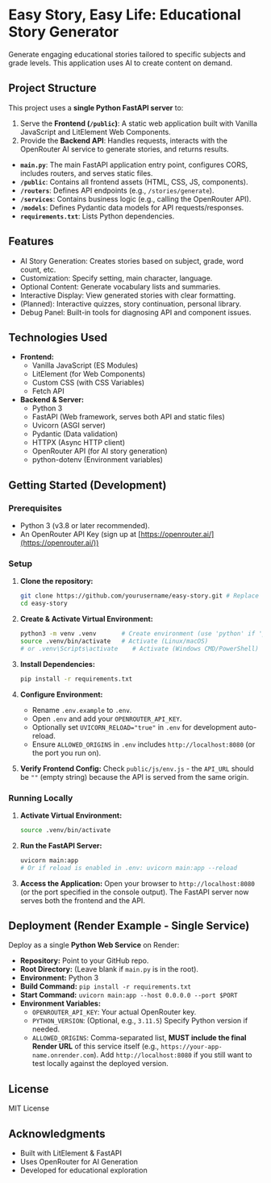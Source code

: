 # Easy Story, Easy Life: Educational Story Generator

Generate engaging educational stories tailored to specific subjects and grade levels. This application uses AI to create content on demand.

## Project Structure

This project uses a **single Python FastAPI server** to:

1.  Serve the **Frontend (`/public`)**: A static web application built with Vanilla JavaScript and LitElement Web Components.
2.  Provide the **Backend API**: Handles requests, interacts with the OpenRouter AI service to generate stories, and returns results.

*   **`main.py`**: The main FastAPI application entry point, configures CORS, includes routers, and serves static files.
*   **`/public`**: Contains all frontend assets (HTML, CSS, JS, components).
*   **`/routers`**: Defines API endpoints (e.g., `/stories/generate`).
*   **`/services`**: Contains business logic (e.g., calling the OpenRouter API).
*   **`/models`**: Defines Pydantic data models for API requests/responses.
*   **`requirements.txt`**: Lists Python dependencies.

## Features

*   AI Story Generation: Creates stories based on subject, grade, word count, etc.
*   Customization: Specify setting, main character, language.
*   Optional Content: Generate vocabulary lists and summaries.
*   Interactive Display: View generated stories with clear formatting.
*   (Planned): Interactive quizzes, story continuation, personal library.
*   Debug Panel: Built-in tools for diagnosing API and component issues.

## Technologies Used

*   **Frontend:**
    *   Vanilla JavaScript (ES Modules)
    *   LitElement (for Web Components)
    *   Custom CSS (with CSS Variables)
    *   Fetch API
*   **Backend & Server:**
    *   Python 3
    *   FastAPI (Web framework, serves both API and static files)
    *   Uvicorn (ASGI server)
    *   Pydantic (Data validation)
    *   HTTPX (Async HTTP client)
    *   OpenRouter API (for AI story generation)
    *   python-dotenv (Environment variables)

## Getting Started (Development)

### Prerequisites

*   Python 3 (v3.8 or later recommended).
*   An OpenRouter API Key (sign up at [https://openrouter.ai/](https://openrouter.ai/))

### Setup

1.  **Clone the repository:**
    ```bash
    git clone https://github.com/yourusername/easy-story.git # Replace with your repo URL
    cd easy-story
    ```

2.  **Create & Activate Virtual Environment:**
    ```bash
    python3 -m venv .venv       # Create environment (use 'python' if 'python3' not found)
    source .venv/bin/activate   # Activate (Linux/macOS)
    # or .venv\Scripts\activate    # Activate (Windows CMD/PowerShell)
    ```

3.  **Install Dependencies:**
    ```bash
    pip install -r requirements.txt
    ```

4.  **Configure Environment:**
    *   Rename `.env.example` to `.env`.
    *   Open `.env` and add your `OPENROUTER_API_KEY`.
    *   Optionally set `UVICORN_RELOAD="true"` in `.env` for development auto-reload.
    *   Ensure `ALLOWED_ORIGINS` in `.env` includes `http://localhost:8080` (or the port you run on).

5.  **Verify Frontend Config:** Check `public/js/env.js` - the `API_URL` should be `""` (empty string) because the API is served from the same origin.

### Running Locally

1.  **Activate Virtual Environment:**
    ```bash
    source .venv/bin/activate
    ```
2.  **Run the FastAPI Server:**
    ```bash
    uvicorn main:app
    # Or if reload is enabled in .env: uvicorn main:app --reload
    ```
3.  **Access the Application:** Open your browser to `http://localhost:8080` (or the port specified in the console output). The FastAPI server now serves both the frontend and the API.

## Deployment (Render Example - Single Service)

Deploy as a single **Python Web Service** on Render:

*   **Repository:** Point to your GitHub repo.
*   **Root Directory:** (Leave blank if `main.py` is in the root).
*   **Environment:** Python 3
*   **Build Command:** `pip install -r requirements.txt`
*   **Start Command:** `uvicorn main:app --host 0.0.0.0 --port $PORT`
*   **Environment Variables:**
    *   `OPENROUTER_API_KEY`: Your actual OpenRouter key.
    *   `PYTHON_VERSION`: (Optional, e.g., `3.11.5`) Specify Python version if needed.
    *   `ALLOWED_ORIGINS`: Comma-separated list, **MUST include the final Render URL** of this service itself (e.g., `https://your-app-name.onrender.com`). Add `http://localhost:8080` if you still want to test locally against the deployed version.

## License

MIT License

## Acknowledgments

*   Built with LitElement & FastAPI
*   Uses OpenRouter for AI Generation
*   Developed for educational exploration 
